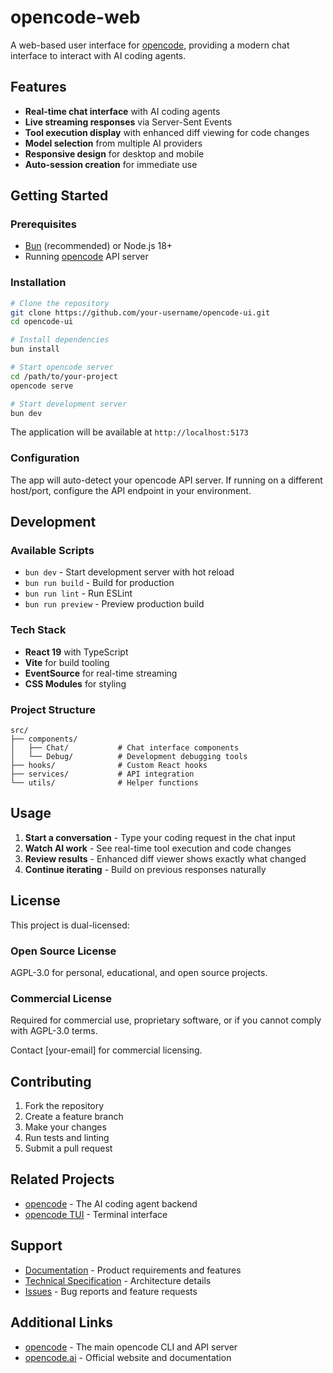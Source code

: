 # opencode-web

A web-based user interface for [opencode](https://github.com/sst/opencode), providing a modern chat interface to interact with AI coding agents.

## Features

- **Real-time chat interface** with AI coding agents
- **Live streaming responses** via Server-Sent Events
- **Tool execution display** with enhanced diff viewing for code changes
- **Model selection** from multiple AI providers
- **Responsive design** for desktop and mobile
- **Auto-session creation** for immediate use

## Getting Started

### Prerequisites

- [Bun](https://bun.sh/) (recommended) or Node.js 18+
- Running [opencode](https://github.com/sst/opencode) API server

### Installation

```bash
# Clone the repository
git clone https://github.com/your-username/opencode-ui.git
cd opencode-ui

# Install dependencies
bun install

# Start opencode server
cd /path/to/your-project
opencode serve

# Start development server
bun dev
```

The application will be available at `http://localhost:5173`

### Configuration

The app will auto-detect your opencode API server. If running on a different host/port, configure the API endpoint in your environment.

## Development

### Available Scripts

- `bun dev` - Start development server with hot reload
- `bun run build` - Build for production
- `bun run lint` - Run ESLint
- `bun run preview` - Preview production build

### Tech Stack

- **React 19** with TypeScript
- **Vite** for build tooling
- **EventSource** for real-time streaming
- **CSS Modules** for styling

### Project Structure

```
src/
├── components/
│   ├── Chat/           # Chat interface components
│   └── Debug/          # Development debugging tools
├── hooks/              # Custom React hooks
├── services/           # API integration
└── utils/              # Helper functions
```

## Usage

1. **Start a conversation** - Type your coding request in the chat input
2. **Watch AI work** - See real-time tool execution and code changes
3. **Review results** - Enhanced diff viewer shows exactly what changed
4. **Continue iterating** - Build on previous responses naturally

## License

This project is dual-licensed:

### Open Source License
AGPL-3.0 for personal, educational, and open source projects.

### Commercial License
Required for commercial use, proprietary software, or if you cannot comply with AGPL-3.0 terms.

Contact [your-email] for commercial licensing.

## Contributing

1. Fork the repository
2. Create a feature branch
3. Make your changes
4. Run tests and linting
5. Submit a pull request

## Related Projects

- [opencode](https://github.com/sst/opencode) - The AI coding agent backend
- [opencode TUI](https://github.com/sst/opencode) - Terminal interface

## Support

- [Documentation](./PRD.md) - Product requirements and features
- [Technical Specification](./TECH_SPEC.md) - Architecture details
- [Issues](https://github.com/your-username/opencode-ui/issues) - Bug reports and feature requests

## Additional Links

- [opencode](https://github.com/sst/opencode) - The main opencode CLI and API server
- [opencode.ai](https://opencode.ai) - Official website and documentation

